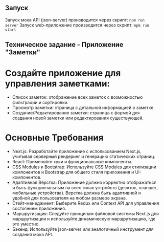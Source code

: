 ## Запуск 

Запуск мока API (json-server) производится через скрипт: `npm run server` 
Запуск web-приложение производится через скрипт: `npm run start` 

## Техническое задание - Приложение "Заметки"

# Создайте приложение для управления заметками:
- Список заметок: отображение всех заметок с возможностью фильтрации и сортировки.
- Просмотр заметки: страница с детальной информацией о заметке.
- Создание/Редактирование заметки: страница с формой для создания новой заметки или редактирования существующей.

# Основные Требования
- Next.js: Разработайте приложение с использованием Next.js, учитывая серверный рендеринг и генерацию статических страниц.
- React: Применяйте хуки и функциональные компоненты.
- CSS Modules и Bootstrap: Используйте CSS Modules для стилизации компонентов и Bootstrap для общего стиля приложения и UI-компонентов.
- Адаптивная Вёрстка: Приложение должно корректно отображаться и быть функциональным на всех типах устройств (десктоп, планшет, мобильные устройства). Верстка должна быть адаптивной и удобной для пользователя на любом размере экрана.
- Стейт-менеджмент: Выберите Redux или Context API для управления состоянием приложения.
- Маршрутизация: Следуйте принципам файловой системы Next.js для маршрутизации и используйте динамическую маршрутизацию, где это уместно.
- Бэкенд: Используйте json-server или аналогичный инструмент для создания мока API.
